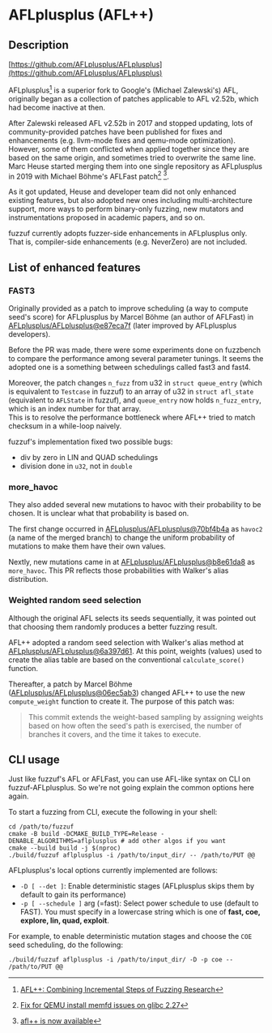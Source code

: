 # AFLplusplus (AFL++)

## Description

[https://github.com/AFLplusplus/AFLplusplus](https://github.com/AFLplusplus/AFLplusplus)

AFLplusplus[^woot20] is a superior fork to Google's (Michael Zalewski's) AFL, originally began as a collection of patches applicable to AFL v2.52b, which had become inactive at then.

After Zalewski released AFL v2.52b in 2017 and stopped updating, lots of community-provided patches have been published for fixes and enhancements (e.g. llvm-mode fixes and qemu-mode optimization). However, some of them conflicted when applied together since they are based on the same origin, and sometimes tried to overwrite the same line. Marc Heuse started merging them into one single repository as AFLplusplus in 2019 with Michael Böhme's AFLFast patch[^group-uqRFf7rmCQAJ] [^group-jSNsWNmPCAAJ].

As it got updated, Heuse and developer team did not only enhanced existing features, but also adopted new ones including multi-architecture support, more ways to perform binary-only fuzzing, new mutators and instrumentations proposed in academic papers, and so on.

fuzzuf currently adopts fuzzer-side enhancements in AFLplusplus only. That is, compiler-side enhancements (e.g. NeverZero) are not included.

## List of enhanced features

### FAST3

Originally provided as a patch to improve scheduling (a way to compute seed's score) for AFLplusplus by Marcel Böhme (an author of AFLFast) in [AFLplusplus/AFLplusplus@e87eca7f](https://github.com/AFLplusplus/AFLplusplus/commit/e87eca7f) (later improved by AFLplusplus developers).

Before the PR was made, there were some experiments done on fuzzbench to compare the performance among several parameter tunings. It seems the adopted one is a something between schedulings called fast3 and fast4.

Moreover, the patch changes `n_fuzz` from u32 in `struct queue_entry` (which is equivalent to `Testcase` in fuzzuf) to an array of u32 in `struct afl_state` (equivalent to `AFLState` in fuzzuf), and `queue_entry` now holds `n_fuzz_entry`, which is an index number for that array.  
This is to resolve the performance bottleneck where AFL++ tried to match checksum in a while-loop naively.

fuzzuf's implementation fixed two possible bugs:

- div by zero in LIN and QUAD schedulings
- division done in `u32`, not in `double`

### more_havoc

They also added several new mutations to havoc with their probability to be chosen. It is unclear what that probability is based on.

The first change occurred in [AFLplusplus/AFLplusplus@70bf4b4a](https://github.com/AFLplusplus/AFLplusplus/commit/70bf4b4a) as `havoc2` (a name of the merged branch)  to change the uniform probability of mutations to make them have their own values.

Nextly, new mutations came in at [AFLplusplus/AFLplusplus@b8e61da8](https://github.com/AFLplusplus/AFLplusplus/commit/b8e61da8) as `more_havoc`. This PR reflects those probabilities with Walker's alias distribution.

### Weighted random seed selection

Although the original AFL selects its seeds sequentially, it was pointed out that choosing them randomly produces a better fuzzing result.

AFL++ adopted a random seed selection with Walker's alias method at [AFLplusplus/AFLplusplus@6a397d61](https://github.com/AFLplusplus/AFLplusplus/commit/6a397d61). At this point, weights (values) used to create the alias table are based on the conventional `calculate_score()` function.

Thereafter, a patch by Marcel Böhme ([AFLplusplus/AFLplusplus@06ec5ab3](https://github.com/AFLplusplus/AFLplusplus/commit/06ec5ab3)) changed AFL++ to use the new `compute_weight` function to create it. The purpose of this patch was:
> This commit extends the weight-based sampling by assigning weights based on how often the seed's path is exercised, the number of branches it covers, and the time it takes to execute.

## CLI usage

Just like fuzzuf's AFL or AFLFast, you can use AFL-like syntax on CLI on fuzzuf-AFLplusplus. So we're not going explain the common options here again.

To start a fuzzing from CLI, execute the following in your shell:

```shell
cd /path/to/fuzzuf
cmake -B build -DCMAKE_BUILD_TYPE=Release -DENABLE_ALGORITHMS=aflplusplus # add other algos if you want
cmake --build build -j $(nproc)
./build/fuzzuf aflplusplus -i /path/to/input_dir/ -- /path/to/PUT @@
```

AFLplusplus's local options currently implemented are follows:

- `-D [ --det ]`: Enable deterministic stages (AFLplusplus skips them by default to gain its performance)
- `-p [ --schedule ]` arg (=fast): Select power schedule to use (default to FAST). You must specify in a lowercase string which is one of **fast, coe, explore, lin, quad, exploit**.  

For example, to enable deterministic mutation stages and choose the `COE` seed scheduling, do the following:

```shell
./build/fuzzuf aflplusplus -i /path/to/input_dir/ -D -p coe -- /path/to/PUT @@
```

[^woot20]: [AFL++: Combining Incremental Steps of Fuzzing Research](https://aflplus.plus/papers/aflpp-woot2020.pdf)

[^group-uqRFf7rmCQAJ]: [Fix for QEMU install memfd issues on glibc 2.27](https://groups.google.com/g/afl-users/c/9WFfQqNS6qk/m/uqRFf7rmCQAJ)

[^group-jSNsWNmPCAAJ]: [afl++ is now available](https://groups.google.com/g/afl-users/c/dvSou7uT2Qs/m/jSNsWNmPCAAJ)
